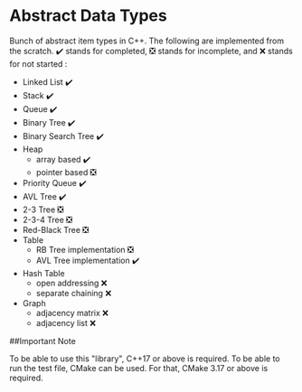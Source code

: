 # Abstract Data Types

Bunch of abstract item types in C++. The following are implemented from the scratch. :heavy_check_mark: stands for completed, :negative_squared_cross_mark: stands for incomplete, and :x: stands for not started :
- Linked List :heavy_check_mark:
- Stack :heavy_check_mark:
- Queue :heavy_check_mark:
- Binary Tree :heavy_check_mark:
- Binary Search Tree :heavy_check_mark:
- Heap
  - array based :heavy_check_mark:
  - pointer based :negative_squared_cross_mark:
- Priority Queue :heavy_check_mark:
- AVL Tree :heavy_check_mark:
- 2-3 Tree :negative_squared_cross_mark:
- 2-3-4 Tree :negative_squared_cross_mark:
- Red-Black Tree :negative_squared_cross_mark:
- Table
  - RB Tree implementation :negative_squared_cross_mark:
  - AVL Tree implementation :heavy_check_mark:
- Hash Table
  - open addressing :x:
  - separate chaining :x:
- Graph
  - adjacency matrix :x:
  - adjacency list :x:

##Important Note

To be able to use this "library", C++17 or above is required. To be able to run the test file, CMake can be used. For that, CMake 3.17 or above is required.